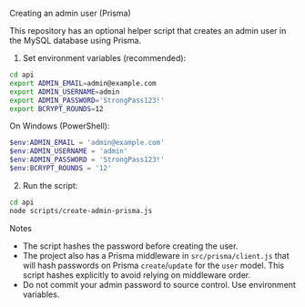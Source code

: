 Creating an admin user (Prisma)

This repository has an optional helper script that creates an admin user in the MySQL database using Prisma.

1. Set environment variables (recommended):

```bash
cd api
export ADMIN_EMAIL=admin@example.com
export ADMIN_USERNAME=admin
export ADMIN_PASSWORD='StrongPass123!'
export BCRYPT_ROUNDS=12
```

On Windows (PowerShell):

```powershell
$env:ADMIN_EMAIL = 'admin@example.com'
$env:ADMIN_USERNAME = 'admin'
$env:ADMIN_PASSWORD = 'StrongPass123!'
$env:BCRYPT_ROUNDS = '12'
```

2. Run the script:

```bash
cd api
node scripts/create-admin-prisma.js
```

Notes
- The script hashes the password before creating the user.
- The project also has a Prisma middleware in `src/prisma/client.js` that will hash passwords on Prisma `create`/`update` for the `user` model. This script hashes explicitly to avoid relying on middleware order.
- Do not commit your admin password to source control. Use environment variables.
